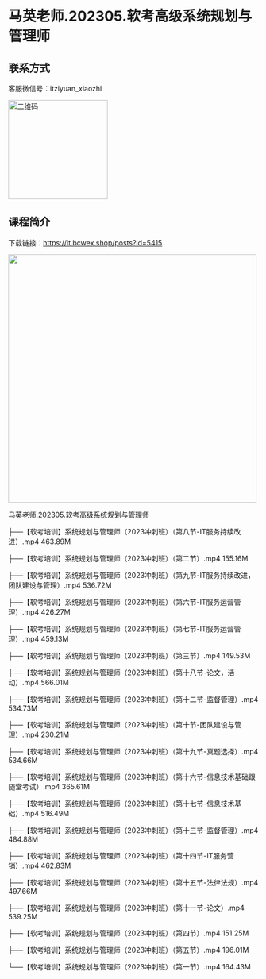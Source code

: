 # 马英老师.202305.软考高级系统规划与管理师

## 联系方式

客服微信号：itziyuan_xiaozhi

<img src="https://ziyuanyun.oss-cn-guangzhou.aliyuncs.com/common/20240614073449/666b82192834a.jpg" width="200" height="200" alt="二维码">

## 课程简介

下载链接：https://it.bcwex.shop/posts?id=5415

<img src="https://ziyuanyun.oss-cn-guangzhou.aliyuncs.com/yun/20241201161957/674c1c2d04163.jpg" width="500" alt="">

  

 马英老师.202305.软考高级系统规划与管理师

 ├──【软考培训】系统规划与管理师（2023冲刺班）（第八节-IT服务持续改进）.mp4 463.89M

 ├──【软考培训】系统规划与管理师（2023冲刺班）（第二节）.mp4 155.16M

 ├──【软考培训】系统规划与管理师（2023冲刺班）（第九节-IT服务持续改进，团队建设与管理）.mp4 536.72M

 ├──【软考培训】系统规划与管理师（2023冲刺班）（第六节-IT服务运营管理）.mp4 426.27M

 ├──【软考培训】系统规划与管理师（2023冲刺班）（第七节-IT服务运营管理）.mp4 459.13M

 ├──【软考培训】系统规划与管理师（2023冲刺班）（第三节）.mp4 149.53M

 ├──【软考培训】系统规划与管理师（2023冲刺班）（第十八节-论文，活动）.mp4 566.01M

 ├──【软考培训】系统规划与管理师（2023冲刺班）（第十二节-监督管理）.mp4 534.73M

 ├──【软考培训】系统规划与管理师（2023冲刺班）（第十节-团队建设与管理）.mp4 230.21M

 ├──【软考培训】系统规划与管理师（2023冲刺班）（第十九节-真题选择）.mp4 534.66M

 ├──【软考培训】系统规划与管理师（2023冲刺班）（第十六节-信息技术基础跟随堂考试）.mp4 365.61M

 ├──【软考培训】系统规划与管理师（2023冲刺班）（第十七节-信息技术基础）.mp4 516.49M

 ├──【软考培训】系统规划与管理师（2023冲刺班）（第十三节-监督管理）.mp4 484.88M

 ├──【软考培训】系统规划与管理师（2023冲刺班）（第十四节-IT服务营销）.mp4 462.83M

 ├──【软考培训】系统规划与管理师（2023冲刺班）（第十五节-法律法规）.mp4 497.66M

 ├──【软考培训】系统规划与管理师（2023冲刺班）（第十一节-论文）.mp4 539.25M

 ├──【软考培训】系统规划与管理师（2023冲刺班）（第四节）.mp4 151.25M

 ├──【软考培训】系统规划与管理师（2023冲刺班）（第五节）.mp4 196.01M

 └──【软考培训】系统规划与管理师（2023冲刺班）（第一节）.mp4 164.43M

  
